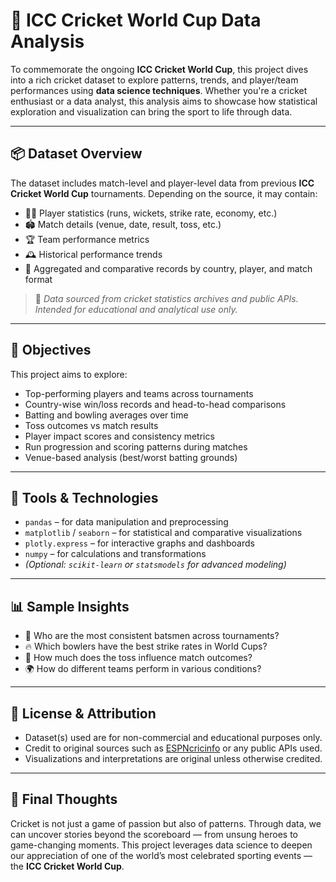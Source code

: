 # 🏏 ICC Cricket World Cup Data Analysis

To commemorate the ongoing **ICC Cricket World Cup**, this project dives into a rich cricket dataset to explore patterns, trends, and player/team performances using **data science techniques**. Whether you're a cricket enthusiast or a data analyst, this analysis aims to showcase how statistical exploration and visualization can bring the sport to life through data.

---

## 📦 Dataset Overview

The dataset includes match-level and player-level data from previous **ICC Cricket World Cup** tournaments. Depending on the source, it may contain:

- 🧑‍🎓 Player statistics (runs, wickets, strike rate, economy, etc.)
- 🏟️ Match details (venue, date, result, toss, etc.)
- 🏆 Team performance metrics
- 🕰️ Historical performance trends
- 🧮 Aggregated and comparative records by country, player, and match format

> 📌 *Data sourced from cricket statistics archives and public APIs. Intended for educational and analytical use only.*

---

## 🎯 Objectives

This project aims to explore:

- Top-performing players and teams across tournaments
- Country-wise win/loss records and head-to-head comparisons
- Batting and bowling averages over time
- Toss outcomes vs match results
- Player impact scores and consistency metrics
- Run progression and scoring patterns during matches
- Venue-based analysis (best/worst batting grounds)

---

## 🧰 Tools & Technologies

- `pandas` – for data manipulation and preprocessing  
- `matplotlib` / `seaborn` – for statistical and comparative visualizations  
- `plotly.express` – for interactive graphs and dashboards  
- `numpy` – for calculations and transformations  
- *(Optional: `scikit-learn` or `statsmodels` for advanced modeling)*

---


## 📊 Sample Insights

- 🥇 Who are the most consistent batsmen across tournaments?
- 🔥 Which bowlers have the best strike rates in World Cups?
- 🧠 How much does the toss influence match outcomes?
- 🌍 How do different teams perform in various conditions?

---

## 📜 License & Attribution

- Dataset(s) used are for non-commercial and educational purposes only.
- Credit to original sources such as [ESPNcricinfo](https://www.espncricinfo.com/) or any public APIs used.
- Visualizations and interpretations are original unless otherwise credited.

---

## 🏁 Final Thoughts

Cricket is not just a game of passion but also of patterns. Through data, we can uncover stories beyond the scoreboard — from unsung heroes to game-changing moments. This project leverages data science to deepen our appreciation of one of the world’s most celebrated sporting events — the **ICC Cricket World Cup**.

